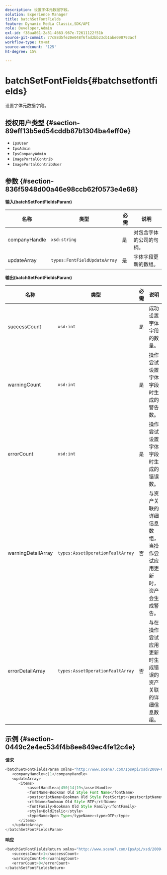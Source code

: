 ```yaml
---
description: 设置字体元数据字段。
solution: Experience Manager
title: batchSetFontFields
feature: Dynamic Media Classic,SDK/API
role: Developer,Admin
exl-id: f38aa861-2a81-4663-967e-72611122f51b
source-git-commit: 77c88d5fe20e048f6fad2bb23cb1abe090793acf
workflow-type: tm+mt
source-wordcount: '125'
ht-degree: 15%

---
```


# batchSetFontFields{#batchsetfontfields}

设置字体元数据字段。

## 授权用户类型 {#section-89eff13b5ed54cddb87b1304ba4eff0e}

* `IpsUser`
* `IpsAdmin`
* `IpsCompanyAdmin`
* `ImagePortalContrib`
* `ImagePortalContribUser`

## 参数 {#section-836f5948d00a46e98ccb62f0573e4e68}

**输入(batchSetFontFieldsParam)**

| 名称 | 类型 | 必需 | 说明 |
|---|---|---|---|
| companyHandle | `xsd:string` | 是 | 对包含字体的公司的句柄。 |
| updateArray | `types:FontFieldUpdateArray` | 是 | 字体字段更新的数组。 |

**输出(batchSetFontFieldsParam)**

| 名称 | 类型 | 必需 | 说明 |
|---|---|---|---|
| successCount | `xsd:int` | 是 | 成功设置字体字段的数量。 |
| warningCount | `xsd:int` | 是 | 操作尝试设置字体字段时生成的警告数。 |
| errorCount | `xsd:int` | 是 | 操作尝试设置字体字段时生成的错误数。 |
| warningDetailArray | `types:AssetOperationFaultArray` | 否 | 与资产关联的详细信息数组，当操作尝试应用更新时，资产会生成警告。 |
| errorDetailArray | `types:AssetOperationFaultArray` | 否 | 与在操作尝试应用更新时生成错误的资产关联的详细信息数组。 |

## 示例 {#section-0449c2e4ec534f4b8ee849ec4fe12c4e}

**请求**

```java
<batchSetFontFieldsParam xmlns="http://www.scene7.com/IpsApi/xsd/2009-07-31">
   <companyHandle>c|1</companyHandle>
   <updateArray>
      <items>
          <assetHandle>a|450|14|19</assetHandle>
          <fontName>Bookman Old Style Font Name</fontName>
          <postscriptName>Bookman Old Style PostScript</postscriptName>
          <rtfName>Bookman Old Style RTF</rtfName>
          <fontFamily>Bookman Old Style Family</fontFamily>
          <style>BoldItalic</style>
          <typeName>Open Type</typeName><type>OTF</type>
      </items>
   </updateArray>
</batchSetFontFieldsParam>
```

**响应**

```java
<batchSetFontFieldsReturn xmlns="http://www.scene7.com/IpsApi/xsd/2009-07-31">
   <successCount>1</successCount>
   <warningCount>0</warningCount>
   <errorCount>0</errorCount>
</batchSetFontFieldsReturn>
```
